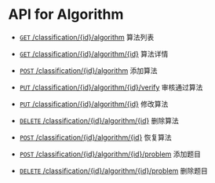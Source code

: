# API for Algorithm

- [`GET` /classification/{id}/algorithm](./list.md "doc of get algorithm list api") 算法列表

- [`GET` /classification/{id}/algorithm/{id}](./detail.md "doc of algorithm detail api") 算法详情

- [`POST` /classification/{id}/algorithm](./add.md "doc of add algorithm api") 添加算法

- [`PUT` /classification/{id}/algorithm/{id}/verify](./verify.md "doc of verify algorithm api") 审核通过算法

- [`PUT` /classification/{id}/algorithm/{id}](./change.md "doc of change algorithm api") 修改算法

- [`DELETE` /classification/{id}/algorithm/{id}](./delete.md) 删除算法

- [`POST` /classification/{id}/algorithm/{id}](./restore.md) 恢复算法

- [`POST` /classification/{id}/algorithm/{id}/problem](./addProblem.md) 添加题目

- [`DELETE` /classification/{id}/algorithm/{id}/problem](./api/algorithm/deleteProblem.md) 删除题目